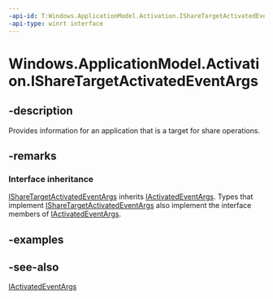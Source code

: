 ```yaml
---
-api-id: T:Windows.ApplicationModel.Activation.IShareTargetActivatedEventArgs
-api-type: winrt interface
---
```


<!-- Interface syntax.
public interface IShareTargetActivatedEventArgs : Windows.ApplicationModel.Activation.IActivatedEventArgs
-->

# Windows.ApplicationModel.Activation.IShareTargetActivatedEventArgs

## -description
Provides information for an application that is a target for share operations.

## -remarks
### Interface inheritance

[IShareTargetActivatedEventArgs](isharetargetactivatedeventargs.md) inherits [IActivatedEventArgs](iactivatedeventargs.md). Types that implement [IShareTargetActivatedEventArgs](isharetargetactivatedeventargs.md) also implement the interface members of [IActivatedEventArgs](iactivatedeventargs.md).

## -examples

## -see-also
[IActivatedEventArgs](iactivatedeventargs.md)